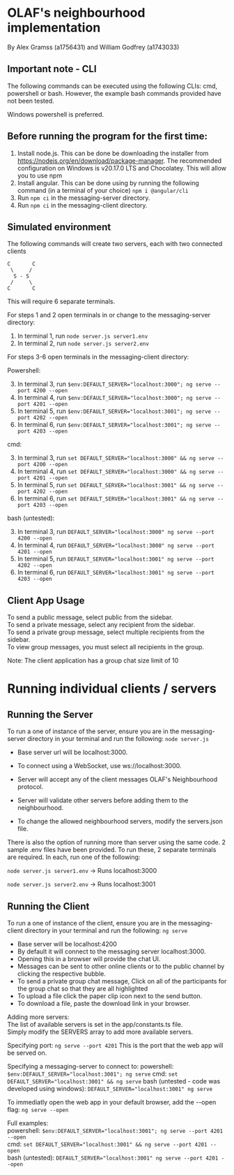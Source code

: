 # OLAF's neighbourhood implementation 
By Alex Gramss (a1756431) and William Godfrey (a1743033) 

## Important note - CLI
The following commands can be executed using the following CLIs: cmd, powershell or bash.
However, the example bash commands provided have not been tested. 

Windows powershell is preferred.

## Before running the program for the first time:

1. Install node.js. This can be done be downloading the installer from https://nodejs.org/en/download/package-manager. The recommended configuration on Windows is v20.17.0 LTS and Chocolatey. This will allow you to use npm
2. Install angular. This can be done using by running the following command (in a terminal of your choice) ```npm i @angular/cli```
3. Run ```npm ci``` in the messaging-server directory. 
4. Run ```npm ci``` in the messaging-client directory.

## Simulated environment

The following commands will create two servers, each with two connected clients
```
C       C
 \     /
  S - S
 /     \
C       C
```

This will require 6 separate terminals.

For steps 1 and 2 open terminals in or change to the messaging-server directory:

1. In terminal 1, run ```node server.js server1.env```
2. In terminal 2, run ```node server.js server2.env```

For steps 3-6 open terminals in the messaging-client directory: 

Powershell:

3. In terminal 3, run ```$env:DEFAULT_SERVER="localhost:3000"; ng serve --port 4200 --open```
4. In terminal 4, run ```$env:DEFAULT_SERVER="localhost:3000"; ng serve --port 4201 --open```
5. In terminal 5, run ```$env:DEFAULT_SERVER="localhost:3001"; ng serve --port 4202 --open```
6. In terminal 6, run ```$env:DEFAULT_SERVER="localhost:3001"; ng serve --port 4203 --open```

cmd:

3. In terminal 3, run ```set DEFAULT_SERVER="localhost:3000" && ng serve --port 4200 --open```
4. In terminal 4, run ```set DEFAULT_SERVER="localhost:3000" && ng serve --port 4201 --open```
5. In terminal 5, run ```set DEFAULT_SERVER="localhost:3001" && ng serve --port 4202 --open```
6. In terminal 6, run ```set DEFAULT_SERVER="localhost:3001" && ng serve --port 4203 --open```

bash (untested):

3. In terminal 3, run ```DEFAULT_SERVER="localhost:3000" ng serve --port 4200 --open```
4. In terminal 4, run ```DEFAULT_SERVER="localhost:3000" ng serve --port 4201 --open```
5. In terminal 5, run ```DEFAULT_SERVER="localhost:3001" ng serve --port 4202 --open```
6. In terminal 6, run ```DEFAULT_SERVER="localhost:3001" ng serve --port 4203 --open```


## Client App Usage
To send a public message, select public from the sidebar.</br>
To send a private message, select any recipient from the sidebar.</br>
To send a private group message, select multiple recipients from the sidebar.</br>
To view group messages, you must select all recipients in the group.</br>

Note: The client application has a group chat size limit of 10

# Running individual clients / servers

## Running the Server

To run a one of instance of the server, ensure you are in the messaging-server directory in your terminal and run the following:
```node server.js```
- Base server url will be localhost:3000.
- To connect using a WebSocket, use  ws://localhost:3000. 
- Server will accept any of the client messages OLAF's Neighbourhood protocol.
- Server will validate other servers before adding them to the neighbourhood.

- To change the allowed neighbourhood servers, modify the servers.json file.

There is also the option of running more than server using the same code. 2 sample .env files have been provided.
To run these, 2 separate terminals are required. In each, run one of the following:

```node server.js server1.env``` -> Runs localhost:3000

```node server.js server2.env``` -> Runs localhost:3001

## Running the Client

To run a one of instance of the client, ensure you are in the messaging-client directory in your terminal and run the following:
```ng serve```
- Base server will be localhost:4200
- By default it will connect to the messaging server localhost:3000.
- Opening this in a browser will provide the chat UI.
- Messages can be sent to other online clients or to the public channel by clicking the respective bubble.
- To send a private group chat message, Click on all of the participants for the group chat so that they are all highlighted 
- To upload a file click the paper clip icon next to the send button.
- To download a file, paste the download link in your browser.

Adding more servers:</br>
The list of available servers is set in the app/constants.ts file.</br>
Simply modify the SERVERS array to add more available servers.

Specifying port: ```ng serve --port 4201```
This is the port that the web app will be served on.
    
Specifying a messaging-server to connect to:
powershell: ```$env:DEFAULT_SERVER="localhost:3001"; ng serve```
cmd: ```set DEFAULT_SERVER="localhost:3001" && ng serve```
bash (untested - code was developed using windows): ```DEFAULT_SERVER="localhost:3001" ng serve```

To immediatly open the web app in your default browser, add the --open flag: ```ng serve --open```

Full examples:</br>
powershell: ```$env:DEFAULT_SERVER="localhost:3001"; ng serve --port 4201 --open```</br>
cmd: ```set DEFAULT_SERVER="localhost:3001" && ng serve --port 4201 --open```</br>
bash (untested): ```DEFAULT_SERVER="localhost:3001" ng serve --port 4201 --open```</br>